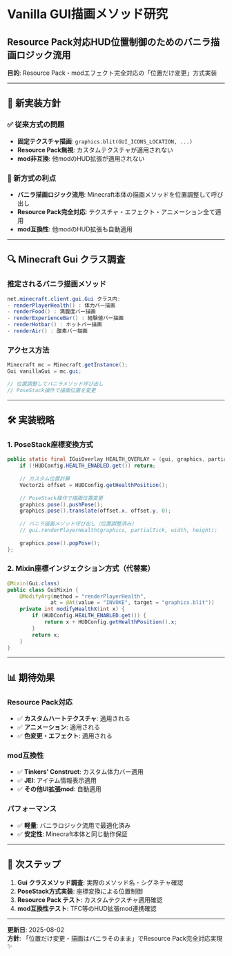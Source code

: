 # Vanilla GUI描画メソッド研究
## Resource Pack対応HUD位置制御のためのバニラ描画ロジック流用

**目的**: Resource Pack・modエフェクト完全対応の「位置だけ変更」方式実装

---

## 🎯 新実装方針

### ✅ 従来方式の問題
- **固定テクスチャ描画**: `graphics.blit(GUI_ICONS_LOCATION, ...)` 
- **Resource Pack無視**: カスタムテクスチャが適用されない
- **mod非互換**: 他modのHUD拡張が適用されない

### 🌟 新方式の利点
- **バニラ描画ロジック流用**: Minecraft本体の描画メソッドを位置調整して呼び出し
- **Resource Pack完全対応**: テクスチャ・エフェクト・アニメーション全て適用
- **mod互換性**: 他modのHUD拡張も自動適用

---

## 🔍 Minecraft Gui クラス調査

### 推定されるバニラ描画メソッド
```java
net.minecraft.client.gui.Gui クラス内:
- renderPlayerHealth() : 体力バー描画
- renderFood() : 満腹度バー描画  
- renderExperienceBar() : 経験値バー描画
- renderHotbar() : ホットバー描画
- renderAir() : 酸素バー描画
```

### アクセス方法
```java
Minecraft mc = Minecraft.getInstance();
Gui vanillaGui = mc.gui;

// 位置調整してバニラメソッド呼び出し
// PoseStack操作で描画位置を変更
```

---

## 🛠️ 実装戦略

### 1. PoseStack座標変換方式
```java
public static final IGuiOverlay HEALTH_OVERLAY = (gui, graphics, partialTick, width, height) -> {
    if (!HUDConfig.HEALTH_ENABLED.get()) return;
    
    // カスタム位置計算
    Vector2i offset = HUDConfig.getHealthPosition();
    
    // PoseStack操作で描画位置変更
    graphics.pose().pushPose();
    graphics.pose().translate(offset.x, offset.y, 0);
    
    // バニラ描画メソッド呼び出し（位置調整済み）
    // gui.renderPlayerHealth(graphics, partialTick, width, height);
    
    graphics.pose().popPose();
};
```

### 2. Mixin座標インジェクション方式（代替案）
```java
@Mixin(Gui.class)
public class GuiMixin {
    @ModifyArg(method = "renderPlayerHealth", 
              at = @At(value = "INVOKE", target = "graphics.blit"))
    private int modifyHealthX(int x) {
        if (HUDConfig.HEALTH_ENABLED.get()) {
            return x + HUDConfig.getHealthPosition().x;
        }
        return x;
    }
}
```

---

## 📊 期待効果

### Resource Pack対応
- ✅ **カスタムハートテクスチャ**: 適用される
- ✅ **アニメーション**: 適用される  
- ✅ **色変更・エフェクト**: 適用される

### mod互換性
- ✅ **Tinkers' Construct**: カスタム体力バー適用
- ✅ **JEI**: アイテム情報表示適用
- ✅ **その他UI拡張mod**: 自動適用

### パフォーマンス
- ✅ **軽量**: バニラロジック流用で最適化済み
- ✅ **安定性**: Minecraft本体と同じ動作保証

---

## 🚀 次ステップ

1. **Gui クラスメソッド調査**: 実際のメソッド名・シグネチャ確認
2. **PoseStack方式実装**: 座標変換による位置制御
3. **Resource Pack テスト**: カスタムテクスチャ適用確認
4. **mod互換性テスト**: TFC等のHUD拡張mod連携確認

---

**更新日**: 2025-08-02  
**方針**: 「位置だけ変更・描画はバニラそのまま」でResource Pack完全対応実現 ✨